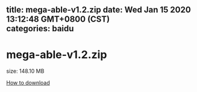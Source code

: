
title: mega-able-v1.2.zip
date: Wed Jan 15 2020 13:12:48 GMT+0800 (CST)    
categories: baidu
---

# mega-able-v1.2.zip
size: 148.10 MB
 
 

[How to download](https://bpcam.bemobtrk.com/go/2ceec3aa-1ca2-46d6-b9ff-aaa5c184517c?jno=536)